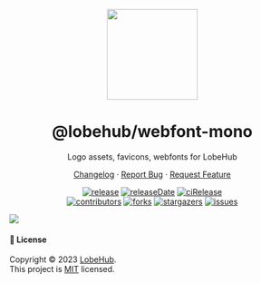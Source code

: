 <p align="center">
  <img width="160" src="https://npm.elemecdn.com/@lobehub/assets/logo/logo-3d.webp">
</p>
<h1 align="center">@lobehub/webfont-mono</h1>

<div align="center">

Logo assets, favicons, webfonts for LobeHub

[Changelog](./CHANGELOG.md) · [Report Bug][issues-url] · [Request Feature][issues-url]

<!-- SHIELD GROUP -->

[![release][release-shield]][release-url]
[![releaseDate][release-date-shield]][release-date-url]
[![ciRelease][ci-release-shield]][ci-release-url] <br/>
[![contributors][contributors-shield]][contributors-url]
[![forks][forks-shield]][forks-url]
[![stargazers][stargazers-shield]][stargazers-url]
[![issues][issues-shield]][issues-url]

</div>

![](https://raw.githubusercontent.com/andreasbm/readme/master/assets/lines/rainbow.png)


#### 📝 License

Copyright © 2023 [LobeHub][profile-url]. <br />
This project is [MIT](./LICENSE) licensed.

<!-- LINK GROUP -->

[profile-url]: https://github.com/lobehub
[gitpod-url]: https://gitpod.io/#https://github.com/lobehub/lobe-assets

<!-- SHIELD LINK GROUP -->

[back-to-top]: https://img.shields.io/badge/-BACK_TO_TOP-151515?style=flat-square

<!-- release -->

[release-shield]: https://img.shields.io/npm/v/@lobehub/webfont-mono?label=%F0%9F%A4%AF%20NPM
[release-url]: https://www.npmjs.com/package/@lobehub/webfont-mono

<!-- releaseDate -->

[release-date-shield]: https://img.shields.io/github/release-date/lobehub/lobe-assets?style=flat
[release-date-url]: https://github.com/lobehub/lobe-assets/releases

<!-- ciRelease -->

[ci-release-shield]: https://github.com/lobehub/lobe-assets/workflows/Release%20CI/badge.svg
[ci-release-url]: https://github.com/lobehub/lobe-assets/actions?query=workflow%3ARelease%20CI

<!-- contributors -->

[contributors-shield]: https://img.shields.io/github/contributors/lobehub/lobe-assets.svg?style=flat
[contributors-url]: https://github.com/lobehub/lobe-assets/graphs/contributors

<!-- forks -->

[forks-shield]: https://img.shields.io/github/forks/lobehub/lobe-assets.svg?style=flat
[forks-url]: https://github.com/lobehub/lobe-assets/network/members

<!-- stargazers -->

[stargazers-shield]: https://img.shields.io/github/stars/lobehub/lobe-assets.svg?style=flat
[stargazers-url]: https://github.com/lobehub/lobe-assets/stargazers

<!-- issues -->

[issues-shield]: https://img.shields.io/github/issues/lobehub/lobe-assets.svg?style=flat
[issues-url]: https://github.com/lobehub/lobe-assets/issues/new/choose
